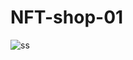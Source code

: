 # NFT-shop-01

![ss](https://user-images.githubusercontent.com/88425310/148640758-e30cb458-12ba-434a-ae99-1363497d2ba7.png)
